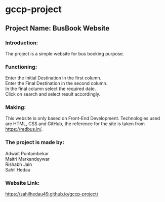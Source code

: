 # gccp-project

## Project Name: BusBook Website </br>

### Introduction: 
The project is a simple website for bus booking purpose. </br>

### Functioning: 
Enter the Initial Destination in the first column. </br>
Enter the Final Destination in the second column. </br>
In the final column select the required date. </br>
Click on search and select result accordingly. </br>

### Making:
This website is only based on Front-End Development. Technologies used are HTML, CSS and GitHub, the reference for the site is taken from https://redbus.in/. </br>

### The project is made by:
Adwait Puntambekar </br>
Maitri Markandeywar </br>
Rishabh Jain </br>
Sahil Hedau </br>

### Website Link:
https://sahilhedau49.github.io/gccp-project/
